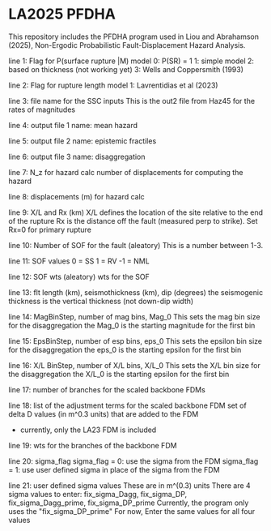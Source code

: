 # LA2025 PFDHA 

This repository includes the PFDHA program used in Liou and Abrahamson (2025), Non-Ergodic Probabilistic Fault-Displacement Hazard
Analysis.

line 1: Flag for P(surface rupture |M) model
0: P(SR) = 1
1: simple model
2: based on thickness (not working yet)
3: Wells and Coppersmith (1993)

line 2: Flag for rupture length model
1: Lavrentidias et al (2023)

line 3: file name for the SSC inputs
This is the out2 file from Haz45 for the rates of magnitudes

line 4: output file 1 name: mean hazard

line 5: output file 2 name: epistemic fractiles

line 6: output file 3 name: disaggregation

line 7: N_z for hazard calc
number of displacements for computing the hazard

line 8: displacements (m) for hazard calc

line 9: X/L and Rx (km)
X/L defines the location of the site relative to the end of the rupture
Rx is the distance off the fault (measured perp to strike).
Set Rx=0 for primary rupture

line 10: Number of SOF for the fault (aleatory)
This is a number between 1-3.

line 11: SOF values
0 = SS
1 = RV
-1 = NML

line 12: SOF wts (aleatory)
wts for the SOF

line 13: flt length (km), seismothickness (km), dip (degrees)
the seismogenic thickness is the vertical thickness (not down-dip width)

line 14: MagBinStep, number of mag bins, Mag_0
This sets the mag bin size for the disaggregation
the Mag_0 is the starting magnitude for the first bin

line 15: EpsBinStep, number of esp bins, eps_0
This sets the epsilon bin size for the disaggregation
the eps_0 is the starting epsilon for the first bin

line 16: X/L BinStep, number of X/L bins, X/L_0
This sets the X/L bin size for the disaggregation
the X/L_0 is the starting epsilon for the first bin

line 17: number of branches for the scaled backbone FDMs

line 18: list of the adjustment terms for the scaled backbone FDM
set of delta D values (in m^0.3 units) that are added to the FDM
- currently, only the LA23 FDM is included
  
line 19: wts for the branches of the backbone FDM

line 20: sigma_flag
sigma_flag = 0: use the sigma from the FDM
sigma_flag = 1: use user defined sigma in place of the sigma from the FDM

line 21: user defined sigma values
These are in m^(0.3) units
There are 4 sigma values to enter: fix_sigma_Dagg, fix_sigma_DP,
fix_sigma_Dagg_prime, fix_sigma_DP_prime
Currently, the program only uses the &quot;fix_sigma_DP_prime&quot;
For now, Enter the same values for all four values
